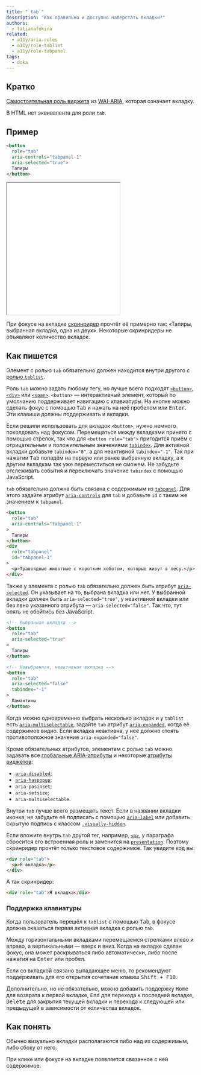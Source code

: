 ```yaml
---
title: "`tab`"
description: "Как правильно и доступно наверстать вкладки?"
authors:
  - tatianafokina
related:
  - a11y/aria-roles
  - a11y/role-tablist
  - a11y/role-tabpanel
tags:
  - doka
---
```


## Кратко

[Самостоятельная роль виджета](/a11y/aria-roles/#roli-vidzhetov) из [WAI-ARIA](/a11y/aria-intro/#specifikaciya), которая означает вкладку.

В HTML нет эквивалента для роли `tab`.

## Пример

```html
<button
  role="tab"
  aria-controls="tabpanel-1"
  aria-selected="true">
  Тапиры
</button>
```

<iframe title="button с ролью tab" src="demos/tabs/" height="350"></iframe>

При фокусе на вкладке [скринридер](/a11y/screenreaders/) прочтёт её примерно так: «Тапиры, выбранная вкладка, одна из двух». Некоторые скринридеры не объявляют количество вкладок.

## Как пишется

Элемент с ролью `tab` обязательно должен находится внутри другого с [ролью `tablist`](/a11y/role-tablist/).

Роль `tab` можно задать любому тегу, но лучше всего подходят [`<button>`](/html/button/), [`<div>`](/html/div/) или [`<span>`](/html/span/). `<button>` — интерактивный элемент, который по умолчанию поддерживает навигацию с клавиатуры. На кнопке можно сделать фокус с помощью <kbd>Tab</kbd> и нажать на неё пробелом или <kbd>Enter</kbd>. Эти клавиши должны поддерживать и вкладки.

Если решили использовать для вкладок `<button>`, нужно немного поколдовать над фокусом. Перемещаться между вкладками принято с помощью стрелок, так что для `<button role="tab">` пригодится приём с отрицательным и положительным значениями [`tabindex`](/html/global-attrs/#tabindex). Для активной вкладки добавьте `tabindex="0"`, а для неактивной `tabindex="-1"`. Так при нажатии <kbd>Tab</kbd> попадём на первую или ранее выбранную вкладку, а к другим вкладкам так уже переместиться не сможем. Не забудьте отслеживать события и переключать значение `tabindex` с помощью JavaScript.

`tab` обязательно должна быть связана с содержимым из [`tabpanel`](/a11y/role-tabpanel/). Для этого задайте атрибут [`aria-controls`](/a11y/aria-controls/) для `tab` и добавьте `id` с таким же значением к `tabpanel`.

```html
<button
  role="tab"
  aria-controls="tabpanel-1"
>
  Тапиры
</button>
<div
  role="tabpanel"
  id="tabpanel-1"
>
  <p>Травоядные животные с коротким хоботом, которые живут в лесу.</p>
</div>
```

Также у элемента с ролью `tab` обязательно должен быть атрибут [`aria-selected`](/a11y/aria-selected/). Он указывает на то, выбрана вкладка или нет. У выбранной вкладки должен быть `aria-selected="true"`, у неактивной вкладки или без явно указанного атрибута — `aria-selected="false"`. Так что, тут опять не обойтись без JavaScript.

```html
<!-- Выбранная вкладка -->
<button
  role="tab"
  aria-selected="true"
>
  Тапиры
</button>

<!-- Невыбранная, неактивная вкладка -->
<button
  role="tab"
  aria-selected="false"
  tabindex="-1"
>
  Ламантины
</button>
```

Когда можно одновременно выбрать несколько вкладок и у `tablist` есть [`aria-multiselectable`](/a11y/aria-multiselectable/), задайте `tab` атрибут [`aria-expanded`](/a11y/aria-expanded/), когда её содержимое видно. Если вкладка неактивна, у неё должно стоять противоположное значение `aria-expanded="false"`.

Кроме обязательных атрибутов, элементам с ролью `tab` можно задавать все [глобальные ARIA-атрибуты](/a11y/aria-attrs/#globalnye-atributy) и некоторые [атрибуты виджетов](/a11y/aria-attrs/#atributy-vidzhetov):

- [`aria-disabled`](/a11y/aria-disabled/);
- [`aria-haspopup`](/a11y/aria-haspopup/);
- `aria-posinset`;
- `aria-setsize`;
- `aria-multiselectable`.

Внутри `tab` лучше всего размещать текст. Если в названии вкладки иконка, не забудьте её подписать с помощью [`aria-label`](/a11y/aria-label/) или добавить скрытую подпись с классом [`.visually-hidden`](/a11y/content-hidden/#klassy-.visually-hidden-.sr-only-.off-screen).

Если вложите внутрь `tab` другой тег, например, [`<р>`](/html/p/), у параграфа сбросится его встроенная роль и заменится на [`presentation`](/a11y/role-presentation-none/). Поэтому скринридер прочтёт только текстовое содержимое. Так увидите код вы:

```html
<div role="tab">
  <p>Я вкладка</p>
</div>
```

А так скринридер:

```html
<div role="tab">Я вкладка</div>
```

### Поддержка клавиатуры

Когда пользователь перешёл к `tablist` с помощью <kbd>Tab</kbd>, в фокусе должна оказаться первая активная вкладка с ролью `tab`.

Между горизонтальными вкладками перемещаемся стрелками влево и вправо, а вертикальными — вверх и вниз. Когда на вкладке сделан фокус, она может раскрываться либо автоматически, либо после нажатия на <kbd>Enter</kbd> или пробел.

Если со вкладкой связано выпадающее меню, то рекомендуют поддерживать для его открытия сочетание клавиш <kbd>Shift + F10</kbd>.

Дополнительно, но не обязательно, можно добавить поддержку <kbd>Home</kbd> для возврата к первой вкладке, <kbd>End</kbd> для перехода к последней вкладке, <kbd>Delete</kbd> для закрытия текущей вкладки и перехода к следующей или предыдущей в зависимости от количества вкладок.

## Как понять

Обычно визуально вкладки располагаются либо над их содержимым, либо сбоку от него.

При клике или фокусе на вкладке появляется связанное с ней содержимое.
